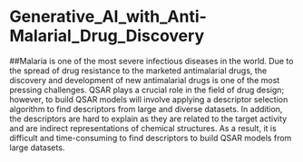 # Generative_AI_with_Anti-Malarial_Drug_Discovery
##Malaria is one of the most severe infectious diseases in the world. Due to the spread of drug resistance to the marketed antimalarial drugs, the discovery and development of new antimalarial drugs is one of the most pressing challenges. QSAR plays a crucial role in the field of drug design; however, to build QSAR models will involve applying a descriptor selection algorithm to find descriptors from large and diverse datasets. In addition, the descriptors are hard to explain as they are related to the target activity and are indirect representations of chemical structures. As a result, it is difficult and time-consuming to find descriptors to build QSAR models from large datasets. 
